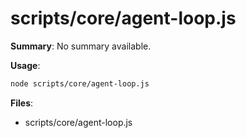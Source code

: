 # scripts/core/agent-loop.js

**Summary**: No summary available.

**Usage**:

```bash
node scripts/core/agent-loop.js
```

**Files**:
- scripts/core/agent-loop.js
